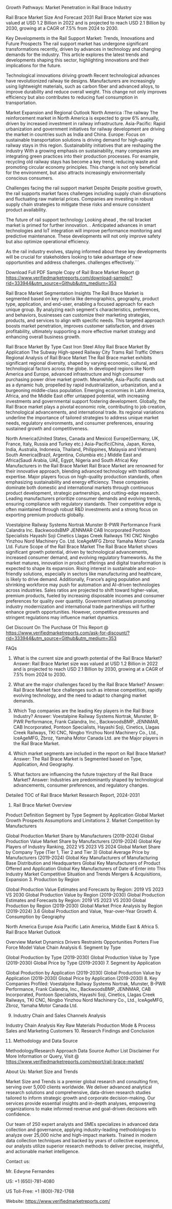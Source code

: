 Growth Pathways: Market Penetration in Rail Brace Industry


Rail Brace Market Size And Forecast 2031
Rail Brace Market size was valued at USD 1.2 Billion in 2022 and is projected to reach USD 2.1 Billion by 2030, growing at a CAGR of 7.5% from 2024 to 2030.

Key Developments in the Rail Support Market: Trends, Innovations and Future Prospects
The rail support market has undergone significant transformations recently, driven by advances in technology and changing demands for the industry. This article explores the latest trends and developments shaping this sector, highlighting innovations and their implications for the future.

Technological innovations driving growth
Recent technological advances have revolutionized railway tie designs. Manufacturers are increasingly using lightweight materials, such as carbon fiber and advanced alloys, to improve durability and reduce overall weight. This change not only improves efficiency but also contributes to reducing fuel consumption in transportation.

Market Expansion and Regional Outlook
North America :The railway The reinforcement market in North America is expected to grow 6% annually, driven by increased investment in railway infrastructure.
Asia-Pacific: Rapid urbanization and government initiatives for railway development are driving the market in countries such as India and China.
Europe: Focus on sustainable transportation solutions is driving demand for high-quality railway stays in this region.
Sustainability initiatives that are reshaping the industry
With a growing emphasis on sustainability, many companies are integrating green practices into their production processes. For example, recycling old railway stays has become a key trend, reducing waste and promoting circular economy principles. This change is not only beneficial for the environment, but also attracts increasingly environmentally conscious consumers.

Challenges facing the rail support market
Despite Despite positive growth, the rail supports market faces challenges including supply chain disruptions and fluctuating raw material prices. Companies are investing in robust supply chain strategies to mitigate these risks and ensure consistent product availability.

The future of rail support technology
Looking ahead , the rail bracket market is primed for further innovation. . Anticipated advances in smart technologies and IoT integration will improve performance monitoring and predictive maintenance. These developments will not only improve safety but also optimize operational efficiency.

As the rail industry evolves, staying informed about these key developments will be crucial for stakeholders looking to take advantage of new opportunities and address challenges. challenges effectively.```

Download Full PDF Sample Copy of Rail Brace Market Report @ https://www.verifiedmarketreports.com/download-sample/?rid=333944&utm_source=Github&utm_medium=353

Rail Brace Market Segmentation Insights
The Rail Brace Market is segmented based on key criteria like demographics, geography, product type, application, and end-user, enabling a focused approach for each unique group. By analyzing each segment's characteristics, preferences, and behaviors, businesses can customize their marketing strategies, products, and services to align with specific needs. This targeted approach boosts market penetration, improves customer satisfaction, and drives profitability, ultimately supporting a more effective market strategy and enhancing overall business growth.

Rail Brace Market By Type
Cast Iron
Steel
Alloy
Rail Brace Market By Application
The Subway
High-speed Railway
City Trams
Rail Traffic
Others
Regional Analysis of Rail Brace Market
The Rail Brace market exhibits significant regional diversity, shaped by varying economic, cultural, and technological factors across the globe. In developed regions like North America and Europe, advanced infrastructure and high consumer purchasing power drive market growth. Meanwhile, Asia-Pacific stands out as a dynamic hub, propelled by rapid industrialization, urbanization, and a burgeoning middle-class population. Emerging economies in Latin America, Africa, and the Middle East offer untapped potential, with increasing investments and governmental support fostering development. Globally, the Rail Brace market plays a pivotal economic role, contributing to job creation, technological advancements, and international trade. Its regional variations underline the importance of tailored strategies to address unique market needs, regulatory environments, and consumer preferences, ensuring sustained growth and competitiveness.

North America(United States, Canada and Mexico)
Europe(Germany, UK, France, Italy, Russia and Turkey etc.)
Asia-Pacific(China, Japan, Korea, India, Australia, Indonesia, Thailand, Philippines, Malaysia and Vietnam)
South America(Brazil, Argentina, Columbia etc.)
Middle East and Africa(Saudi Arabia, UAE, Egypt, Nigeria and South Africa)
Key Manufacturers in the Rail Brace Market
Rail Brace Market are renowned for their innovative approach, blending advanced technology with traditional expertise. Major players focus on high-quality production standards, often emphasizing sustainability and energy efficiency. These companies dominate both domestic and international markets through continuous product development, strategic partnerships, and cutting-edge research. Leading manufacturers prioritize consumer demands and evolving trends, ensuring compliance with regulatory standards. Their competitive edge is often maintained through robust R&D investments and a strong focus on exporting premium products globally.

Voestalpine Railway Systems Nortrak
Munster
B-PWR Performance
Frank Calandra
Inc.
BackwoodsBMP
JENNMAR
CAB Incorporated
Pontoon Specialists
Hayashi Soji
Cinetics
Llagas Creek Railways
TKI CNC
Ningbo Yinzhou Nord Machinery Co.
Ltd.
IceAgeMFG
Zbroz
Yamaha Motor Canada Ltd.
Future Scope of the Rail Brace Market
The Rail Brace Market shows significant growth potential, driven by technological advancements, increased consumer demand, and evolving regulatory frameworks. As the market matures, innovation in product offerings and digital transformation is expected to shape its expansion. Rising interest in sustainable and eco-friendly solutions, especially in sectors like manufacturing and healthcare, is likely to drive demand. Additionally, France’s aging population and shrinking workforce may push for automation and AI-driven technologies across industries. Sales ratios are projected to shift toward higher-value, premium products, fueled by increasing disposable incomes and consumer preferences for quality over quantity. Government initiatives promoting industry modernization and international trade partnerships will further enhance growth opportunities. However, competitive pressures and stringent regulations may influence market dynamics.

Get Discount On The Purchase Of This Report @ https://www.verifiedmarketreports.com/ask-for-discount/?rid=333944&utm_source=Github&utm_medium=353

FAQs
1. What is the current size and growth potential of the Rail Brace Market?
Answer: Rail Brace Market size was valued at USD 1.2 Billion in 2022 and is projected to reach USD 2.1 Billion by 2030, growing at a CAGR of 7.5% from 2024 to 2030.

2. What are the major challenges faced by the Rail Brace Market?
Answer: Rail Brace Market face challenges such as intense competition, rapidly evolving technology, and the need to adapt to changing market demands.

3. Which Top companies are the leading Key players in the Rail Brace Industry?
Answer: Voestalpine Railway Systems Nortrak, Munster, B-PWR Performance, Frank Calandra, Inc., BackwoodsBMP, JENNMAR, CAB Incorporated, Pontoon Specialists, Hayashi Soji, Cinetics, Llagas Creek Railways, TKI CNC, Ningbo Yinzhou Nord Machinery Co., Ltd., IceAgeMFG, Zbroz, Yamaha Motor Canada Ltd. are the Major players in the Rail Brace Market.

4. Which market segments are included in the report on Rail Brace Market?
Answer: The Rail Brace Market is Segmented based on Type, Application, And Geography.

5. What factors are influencing the future trajectory of the Rail Brace Market?
Answer: Industries are predominantly shaped by technological advancements, consumer preferences, and regulatory changes.

Detailed TOC of Rail Brace Market Research Report, 2024-2031
1. Rail Brace Market Overview

Product Definition
Segment by Type
Segment by Application
Global Market Growth Prospects
Assumptions and Limitations
2. Market Competition by Manufacturers

Global Production Market Share by Manufacturers (2019-2024)
Global Production Value Market Share by Manufacturers (2019-2024)
Global Key Players of Industry Ranking, 2022 VS 2023 VS 2024
Global Market Share by Company Type (Tier 1, Tier 2 and Tier 3)
Global Average Price by Manufacturers (2019-2024)
Global Key Manufacturers of Manufacturing Base Distribution and Headquarters
Global Key Manufacturers of Product Offered and Application
Global Key Manufacturers of Date of Enter into This Industry
Market Competitive Situation and Trends
Mergers & Acquisitions, Expansion
3. Production by Region

Global Production Value Estimates and Forecasts by Region: 2019 VS 2023 VS 2030
Global Production Value by Region (2019-2030)
Global Production Estimates and Forecasts by Region: 2019 VS 2023 VS 2030
Global Production by Region (2019-2030)
Global Market Price Analysis by Region (2019-2024) 3.6 Global Production and Value, Year-over-Year Growth
4. Consumption by Geography

North America
Europe
Asia Pacific
Latin America, Middle East & Africa
5. Rail Brace Market Outlook

Overview
Market Dynamics
Drivers
Restraints
Opportunities
Porters Five Force Model
Value Chain Analysis 
6. Segment by Type

Global Production by Type (2019-2030)
Global Production Value by Type (2019-2030)
Global Price by Type (2019-2030)
7. Segment by Application

Global Production by Application (2019-2030)
Global Production Value by Application (2019-2030)
Global Price by Application (2019-2030)
8. Key Companies Profiled: Voestalpine Railway Systems Nortrak, Munster, B-PWR Performance, Frank Calandra, Inc., BackwoodsBMP, JENNMAR, CAB Incorporated, Pontoon Specialists, Hayashi Soji, Cinetics, Llagas Creek Railways, TKI CNC, Ningbo Yinzhou Nord Machinery Co., Ltd., IceAgeMFG, Zbroz, Yamaha Motor Canada Ltd.

9. Industry Chain and Sales Channels Analysis

Industry Chain Analysis
Key Raw Materials
Production Mode & Process
Sales and Marketing
Customers
10. Research Findings and Conclusion

11. Methodology and Data Source

Methodology/Research Approach
Data Source
Author List
Disclaimer
For More Information or Query, Visit @ https://www.verifiedmarketreports.com/report/rail-brace-market/

About Us: Market Size and Trends

Market Size and Trends is a premier global research and consulting firm, serving over 5,000 clients worldwide. We deliver advanced analytical research solutions and comprehensive, data-driven research studies tailored to inform strategic growth and corporate decision-making. Our services provide essential insights and in-depth analyses, empowering organizations to make informed revenue and goal-driven decisions with confidence.

Our team of 250 expert analysts and SMEs specializes in advanced data collection and governance, applying industry-leading methodologies to analyze over 25,000 niche and high-impact markets. Trained in modern data collection techniques and backed by years of collective experience, our analysts utilize superior research methods to deliver precise, insightful, and actionable market intelligence.

Contact us:

Mr. Edwyne Fernandes

US: +1 (650)-781-4080

US Toll-Free: +1 (800)-782-1768

Website: https://www.verifiedmarketreports.com/
